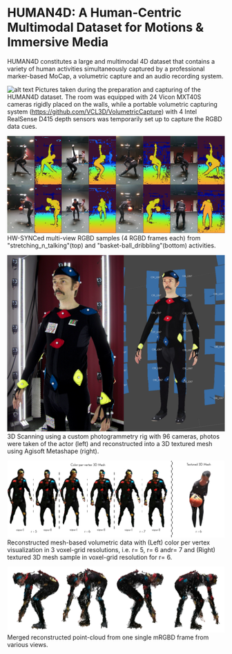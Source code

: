 # HUMAN4D: A Human-Centric Multimodal Dataset for Motions & Immersive Media

HUMAN4D constitutes a large and multimodal 4D dataset that contains a variety of human activities simultaneously captured by a professional marker-based MoCap, a volumetric capture and an audio recording system.

![alt text](https://raw.githubusercontent.com/tofis/myurls/master/human4d/imgs/facilities.png)
Pictures taken during the preparation and capturing of the HUMAN4D dataset. The room was equipped with 24 Vicon MXT40S cameras rigidly placed on the walls, while a portable volumetric capturing system (https://github.com/VCL3D/VolumetricCapture) with 4 Intel RealSense D415 depth sensors was temporarily set up to capture the RGBD data cues.

![alt text](https://raw.githubusercontent.com/tofis/myurls/master/human4d/imgs/rgbd2.png)
HW-SYNCed multi-view RGBD samples (4 RGBD frames each) from "stretching_n_talking"(top) and "basket-ball_dribbling"(bottom) activities. 

![alt text](https://raw.githubusercontent.com/tofis/myurls/master/human4d/imgs/actor_bodyscan_s.png)
3D Scanning using a custom photogrammetry rig with 96 cameras, photos were taken of the actor (left) and reconstructed into a 3D textured mesh using Agisoft Metashape (right).

![alt text](https://raw.githubusercontent.com/tofis/myurls/master/human4d/imgs/meshreco2.png)
Reconstructed mesh-based volumetric  data  with  (Left)  color  per  vertex  visualization  in 3  voxel-grid resolutions, i.e. r= 5, r= 6 andr= 7 and (Right) textured 3D mesh sample in voxel-grid resolution for r= 6.

![alt text](https://raw.githubusercontent.com/tofis/myurls/master/human4d/imgs/pcloud.png)
Merged reconstructed point-cloud from one single mRGBD frame from various views.
